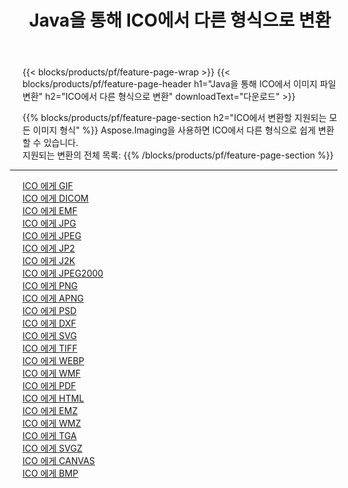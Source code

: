 ﻿---
title: Java을 통해 ICO에서 다른 형식으로 변환 
weight: 3920
url: /ko/java/conversion/from/ico 
lang: ko
langdirlevel: 2
locales: zh-hans,ja,it,ru,de,es,fr,nl,id,lt,pl,pt,vi,tr,ko,zh-hant,ar,hi,th,sv,cs,uk,he
description: Aspose.Imaging을 사용하면 ICO에서 다른 형식으로 쉽게 변환할 수 있습니다.
---

{{< blocks/products/pf/feature-page-wrap >}}
{{< blocks/products/pf/feature-page-header h1="Java을 통해 ICO에서 이미지 파일 변환" h2="ICO에서 다른 형식으로 변환" downloadText="다운로드" >}}


{{% blocks/products/pf/feature-page-section  h2="ICO에서 변환할 지원되는 모든 이미지 형식" %}}
Aspose.Imaging을 사용하면 ICO에서 다른 형식으로 쉽게 변환할 수 있습니다.
<br/>
지원되는 변환의 전체 목록:
{{% /blocks/products/pf/feature-page-section %}}
<div class="container-fluid productfamilypage bg-gray">
    <div class="convertypes bg-gray agp-content section">
        <div class="container">
		<hr style="margin-left:-20px;"/>
		<div class="row other-converters">
		    <div class='col-md-2 other-converter remove-lp remove-rp'><a href="/imaging/ko/java/conversion/ico-to-gif" >ICO 에게 GIF</a></div><div class='col-md-2 other-converter remove-lp remove-rp'><a href="/imaging/ko/java/conversion/ico-to-dicom" >ICO 에게 DICOM</a></div><div class='col-md-2 other-converter remove-lp remove-rp'><a href="/imaging/ko/java/conversion/ico-to-emf" >ICO 에게 EMF</a></div><div class='col-md-2 other-converter remove-lp remove-rp'><a href="/imaging/ko/java/conversion/ico-to-jpg" >ICO 에게 JPG</a></div><div class='col-md-2 other-converter remove-lp remove-rp'><a href="/imaging/ko/java/conversion/ico-to-jpeg" >ICO 에게 JPEG</a></div><div class='col-md-2 other-converter remove-lp remove-rp'><a href="/imaging/ko/java/conversion/ico-to-jp2" >ICO 에게 JP2</a></div><div class='col-md-2 other-converter remove-lp remove-rp'><a href="/imaging/ko/java/conversion/ico-to-j2k" >ICO 에게 J2K</a></div><div class='col-md-2 other-converter remove-lp remove-rp'><a href="/imaging/ko/java/conversion/ico-to-jpeg2000" >ICO 에게 JPEG2000</a></div><div class='col-md-2 other-converter remove-lp remove-rp'><a href="/imaging/ko/java/conversion/ico-to-png" >ICO 에게 PNG</a></div><div class='col-md-2 other-converter remove-lp remove-rp'><a href="/imaging/ko/java/conversion/ico-to-apng" >ICO 에게 APNG</a></div><div class='col-md-2 other-converter remove-lp remove-rp'><a href="/imaging/ko/java/conversion/ico-to-psd" >ICO 에게 PSD</a></div><div class='col-md-2 other-converter remove-lp remove-rp'><a href="/imaging/ko/java/conversion/ico-to-dxf" >ICO 에게 DXF</a></div><div class='col-md-2 other-converter remove-lp remove-rp'><a href="/imaging/ko/java/conversion/ico-to-svg" >ICO 에게 SVG</a></div><div class='col-md-2 other-converter remove-lp remove-rp'><a href="/imaging/ko/java/conversion/ico-to-tiff" >ICO 에게 TIFF</a></div><div class='col-md-2 other-converter remove-lp remove-rp'><a href="/imaging/ko/java/conversion/ico-to-webp" >ICO 에게 WEBP</a></div><div class='col-md-2 other-converter remove-lp remove-rp'><a href="/imaging/ko/java/conversion/ico-to-wmf" >ICO 에게 WMF</a></div><div class='col-md-2 other-converter remove-lp remove-rp'><a href="/imaging/ko/java/conversion/ico-to-pdf" >ICO 에게 PDF</a></div><div class='col-md-2 other-converter remove-lp remove-rp'><a href="/imaging/ko/java/conversion/ico-to-html" >ICO 에게 HTML</a></div><div class='col-md-2 other-converter remove-lp remove-rp'><a href="/imaging/ko/java/conversion/ico-to-emz" >ICO 에게 EMZ</a></div><div class='col-md-2 other-converter remove-lp remove-rp'><a href="/imaging/ko/java/conversion/ico-to-wmz" >ICO 에게 WMZ</a></div><div class='col-md-2 other-converter remove-lp remove-rp'><a href="/imaging/ko/java/conversion/ico-to-tga" >ICO 에게 TGA</a></div><div class='col-md-2 other-converter remove-lp remove-rp'><a href="/imaging/ko/java/conversion/ico-to-svgz" >ICO 에게 SVGZ</a></div><div class='col-md-2 other-converter remove-lp remove-rp'><a href="/imaging/ko/java/conversion/ico-to-canvas" >ICO 에게 CANVAS</a></div><div class='col-md-2 other-converter remove-lp remove-rp'><a href="/imaging/ko/java/conversion/ico-to-bmp" >ICO 에게 BMP</a></div>
                </div>
        </div>
    </div>
</div>
<br/>

